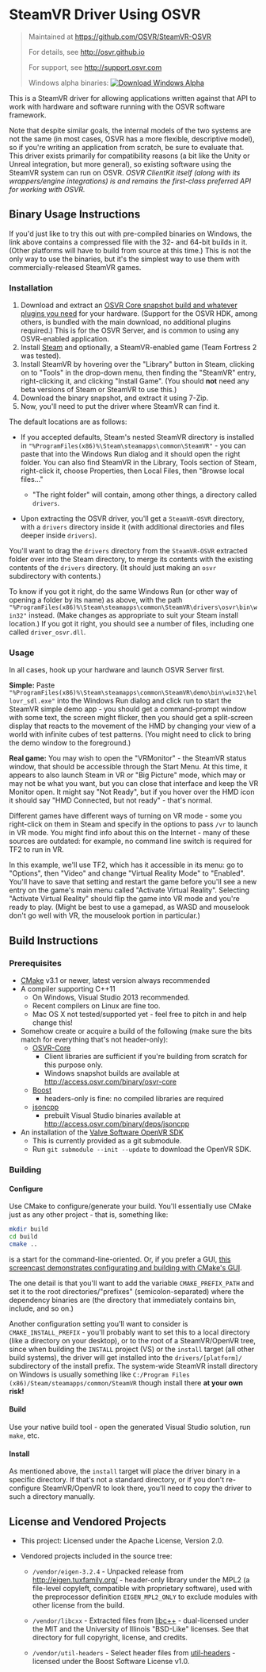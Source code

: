 # SteamVR Driver Using OSVR
> Maintained at <https://github.com/OSVR/SteamVR-OSVR>
>
> For details, see <http://osvr.github.io>
>
> For support, see <http://support.osvr.com>
>
> Windows alpha binaries: [ ![Download Windows Alpha](https://api.bintray.com/packages/osvr/SteamVR-OSVR/SteamVR-OSVR-Win/images/download.svg) ](https://bintray.com/osvr/SteamVR-OSVR/SteamVR-OSVR-Win/_latestVersion)

This is a SteamVR driver for allowing applications written against that API to work with hardware and software running with the OSVR software framework.

Note that despite similar goals, the internal models of the two systems are not the same (in most cases, OSVR has a more flexible, descriptive model), so if you're writing an application from scratch, be sure to evaluate that. This driver exists primarily for compatibility reasons (a bit like the Unity or Unreal integration, but more general), so existing software using the SteamVR system can run on OSVR. *OSVR ClientKit itself (along with its wrappers/engine integrations) is and remains the first-class preferred API for working with OSVR.*

## Binary Usage Instructions
If you'd just like to try this out with pre-compiled binaries on Windows, the link above contains a compressed file with the 32- and 64-bit builds in it. (Other platforms will have to build from source at this time.) This is not the only way to use the binaries, but it's the simplest way to use them with commercially-released SteamVR games.

### Installation

1. Download and extract an [OSVR Core snapshot build and whatever plugins you need](http://osvr.github.io/using/) for your hardware. (Support for the OSVR HDK, among others, is bundled with the main download, no additional plugins required.) This is for the OSVR Server, and is common to using any OSVR-enabled application.
2. Install [Steam](http://steampowered.com) and optionally, a SteamVR-enabled game (Team Fortress 2 was tested).
3. Install SteamVR by hovering over the "Library" button in Steam, clicking on to "Tools" in the drop-down menu, then finding the "SteamVR" entry, right-clicking it, and clicking "Install Game". (You should **not** need any beta versions of Steam or SteamVR to use this.)
4. Download the binary snapshot, and extract it using 7-Zip.
5. Now, you'll need to put the driver where SteamVR can find it.

The default locations are as follows:

- If you accepted defaults, Steam's nested SteamVR directory is installed in `"%ProgramFiles(x86)%\Steam\steamapps\common\SteamVR"` - you can paste that into the Windows Run dialog and it should open the right folder.  You can also find SteamVR in the Library, Tools section of Steam, right-click it, choose Properties, then Local Files, then "Browse local files..."

	- "The right folder" will contain, among other things, a directory called `drivers`.

- Upon extracting the OSVR driver, you'll get a `SteamVR-OSVR` directory, with a `drivers` directory inside it (with additional directories and files deeper inside `drivers`).

You'll want to drag the `drivers` directory from the `SteamVR-OSVR` extracted folder over into the Steam directory, to merge its contents with the existing contents of the `drivers` directory. (It should just making an `osvr` subdirectory with contents.)

To know if you got it right, do the same Windows Run (or other way of opening a folder by its name) as above, with the path `"%ProgramFiles(x86)%\Steam\steamapps\common\SteamVR\drivers\osvr\bin\win32"` instead. (Make changes as appropriate to suit your Steam install location.) If you got it right, you should see a number of files, including one called `driver_osvr.dll`.

### Usage

In all cases, hook up your hardware and launch OSVR Server first.

**Simple:** Paste `"%ProgramFiles(x86)%\Steam\steamapps\common\SteamVR\demo\bin\win32\hellovr_sdl.exe"` into the Windows Run dialog and click run to start the SteamVR simple demo app - you should get a command-prompt window with some text, the screen might flicker, then you should get a split-screen display that reacts to the movement of the HMD by changing your view of a world with infinite cubes of test patterns. (You might need to click to bring the demo window to the foreground.)

**Real game:** You may wish to open the "VRMonitor" - the SteamVR status window, that should be accessible through the Start Menu. At this time, it appears to also launch Steam in VR or "Big Picture" mode, which may or may not be what you want, but you can close that interface and keep the VR Monitor open. It might say "Not Ready", but if you hover over the HMD icon it should say "HMD Connected, but not ready" - that's normal.

Different games have different ways of turning on VR mode - some you right-click on them in Steam and specify in the options to pass `/vr` to launch in VR mode. You might find info about this on the Internet - many of these sources are outdated: for example, no command line switch is required for TF2 to run in VR.

In this example, we'll use TF2, which has it accessible in its menu: go to "Options", then "Video" and change "Virtual Reality Mode" to "Enabled". You'll have to save that setting and restart the game before you'll see a new entry on the game's main menu called "Activate Virtual Reality". Selecting "Activate Virtual Reality" should flip the game into VR mode and you're ready to play. (Might be best to use a gamepad, as WASD and mouselook don't go well with VR, the mouselook portion in particular.)


## Build Instructions
### Prerequisites
- [CMake][] v3.1 or newer, latest version always recommended
- A compiler supporting C++11
	-	On Windows, Visual Studio 2013 recommended.
	- Recent compilers on Linux are fine too.
	- Mac OS X not tested/supported yet - feel free to pitch in and help change this!
- Somehow create or acquire a build of the following (make sure the bits match for everything that's not header-only):
	- [OSVR-Core][]
		- Client libraries are sufficient if you're building from scratch for this purpose only.
		- Windows snapshot builds are available at <http://access.osvr.com/binary/osvr-core>
	- [Boost][]
		- headers-only is fine: no compiled libraries are required
	- [jsoncpp][]
		- prebuilt Visual Studio binaries available at <http://access.osvr.com/binary/deps/jsoncpp>
- An installation of the [Valve Software OpenVR SDK][openvr]
    - This is currently provided as a git submodule.
    - Run ```git submodule --init --update``` to download the OpenVR SDK.

### Building

#### Configure
Use CMake to configure/generate your build. You'll essentially use CMake just as any other project - that is, something like:

```sh
mkdir build
cd build
cmake ..
```

is a start for the command-line-oriented. Or, if you prefer a GUI, [this screencast demonstrates configurating and building with CMake's GUI](http://academic.cleardefinition.com/2012/05/07/how-to-build-software-using-cmake/).

The one detail is that you'll want to add the variable `CMAKE_PREFIX_PATH` and set it to the root directories/"prefixes" (semicolon-separated) where the dependency binaries are (the directory that immediately contains bin, include, and so on.)

Another configuration setting you'll want to consider is `CMAKE_INSTALL_PREFIX` - you'll probably want to set this to a local directory (like a directory on your desktop), or to the root of a SteamVR/OpenVR tree, since when building the `INSTALL` project (VS) or the `install` target (all other build systems), the driver will get installed into the `drivers/[platform]/` subdirectory of the install prefix. The system-wide SteamVR install directory on Windows is usually something like `C:/Program Files (x86)/Steam/steamapps/common/SteamVR` though install there **at your own risk!**

#### Build
Use your native build tool - open the generated Visual Studio solution, run `make`, etc.

#### Install
As mentioned above, the `install` target will place the driver binary in a specific directory. If that's not a standard directory, or if you don't re-configure SteamVR/OpenVR to look there, you'll need to copy the driver to such a directory manually.

## License and Vendored Projects

- This project: Licensed under the Apache License, Version 2.0.

- Vendored projects included in the source tree:

	- `/vendor/eigen-3.2.4` - Unpacked release from <http://eigen.tuxfamily.org/> - header-only library under the MPL2 (a file-level copyleft, compatible with proprietary software), used with the preprocessor definition `EIGEN_MPL2_ONLY` to exclude modules with other license from the build.

	- `/vendor/libcxx` - Extracted files from [libc++][] - dual-licensed under the MIT and the University of Illinois "BSD-Like" licenses. See that directory for full copyright, license, and credits.

	- `/vendor/util-headers` - Select header files from [util-headers][] - licensed under the Boost Software License v1.0.

[CMake]: http://cmake.org
[OSVR-Core]: https://github.com/OSVR/OSVR-Core
[Boost]: http://boost.org
[jsoncpp]: https://github.com/open-source-parsers/jsoncpp
[openvr]: https://github.com/ValveSoftware/openvr
[libc++]: http://libcxx.llvm.org/
[util-headers]: https://github.com/rpavlik/util-headers
